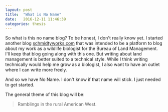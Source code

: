 ```yaml
---
layout: post
title:  "What is No Name"
date:   2016-12-11 11:46:39
categories: thesis  
---
```


So what is this no name blog? To be honest, I don't really know yet. I started another blog [schmidtyworks.com][schmidtyworks] that was intended to be a platform to blog about my work as a wildlife biologist for the Bureau of Land Management.  I'll keep that blog going along with this one.  But writing about land management is better suited to a technical style.  While I think writing technically would help me grow as a biologist,  I also want to have an outlet where I can write more freely.  

And so we have No Name.  I don't know if that name will stick.  I just needed to get started. 

The general theme of this blog will be:

> Ramblings in the rural American West.     

[schmidtyworks]: http://www.schmidtyworks.com/